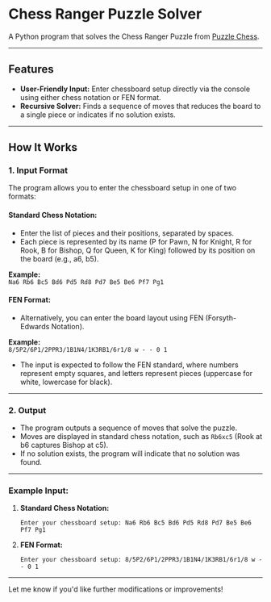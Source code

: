 # Chess Ranger Puzzle Solver

A Python program that solves the Chess Ranger Puzzle from [Puzzle Chess](https://www.puzzle-chess.com/chess-ranger/).

---

## Features

- **User-Friendly Input:** Enter chessboard setup directly via the console using either chess notation or FEN format.
- **Recursive Solver:** Finds a sequence of moves that reduces the board to a single piece or indicates if no solution exists.

---

## How It Works

### 1. Input Format
The program allows you to enter the chessboard setup in one of two formats:

#### Standard Chess Notation:
- Enter the list of pieces and their positions, separated by spaces.
- Each piece is represented by its name (P for Pawn, N for Knight, R for Rook, B for Bishop, Q for Queen, K for King) followed by its position on the board (e.g., a6, b5).
  
**Example:**  
`Na6 Rb6 Bc5 Bd6 Pd5 Rd8 Pd7 Be5 Be6 Pf7 Pg1`

#### FEN Format:
- Alternatively, you can enter the board layout using FEN (Forsyth-Edwards Notation).
  
**Example:**  
`8/5P2/6P1/2PPR3/1B1N4/1K3RB1/6r1/8 w - - 0 1`
  
- The input is expected to follow the FEN standard, where numbers represent empty squares, and letters represent pieces (uppercase for white, lowercase for black).

---

### 2. Output
- The program outputs a sequence of moves that solve the puzzle.
- Moves are displayed in standard chess notation, such as `Rb6xc5` (Rook at b6 captures Bishop at c5).
- If no solution exists, the program will indicate that no solution was found.

---

### Example Input:

1. **Standard Chess Notation:**
    ```
    Enter your chessboard setup: Na6 Rb6 Bc5 Bd6 Pd5 Rd8 Pd7 Be5 Be6 Pf7 Pg1
    ```

2. **FEN Format:**
    ```
    Enter your chessboard setup: 8/5P2/6P1/2PPR3/1B1N4/1K3RB1/6r1/8 w - - 0 1
    ```

---

Let me know if you'd like further modifications or improvements!
